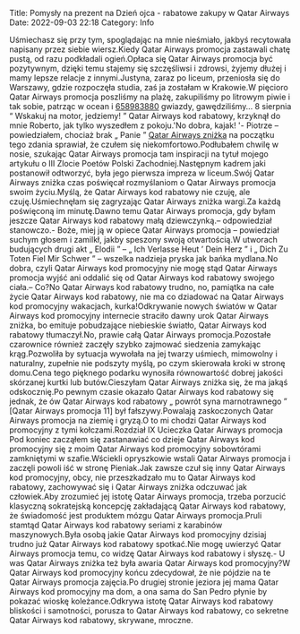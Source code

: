 Title: Pomysły na prezent na Dzień ojca - rabatowe zakupy w Qatar Airways
Date: 2022-09-03 22:18
Category: Info

Uśmiechasz się przy tym, spoglądając na mnie nieśmiało, jakbyś recytowała napisany przez siebie wiersz.Kiedy Qatar Airways promocja zastawali chatę pustą, od razu podkładali ogień.Opłaca się Qatar Airways promocja być pozytywnym, dzięki temu stajemy się szczęśliwsi i zdrowsi, żyjemy dłużej i mamy lepsze relacje z innymi.Justyna, zaraz po liceum, przeniosła się do Warszawy, gdzie rozpoczęła studia, zaś ja zostałam w Krakowie.W pięcioro Qatar Airways promocja poszliśmy na plażę, zakupiliśmy po litrowym piwie i tak sobie, patrząc w ocean i [658983880](https://telinfo.co/pl/numer/658983880/) gwiazdy, gawędziliśmy… 8 sierpnia “ Wskakuj na motor, jedziemy! ” Qatar Airways kod rabatowy, krzyknął do mnie Roberto, jak tylko wyszedłem z pokoju.'No dobra, kajak! '- Piotrze – powiedziałem, chociaż brak „ Panie ” [Qatar Airways zniżka](https://promki.pl/kody-rabatowe/qatar-airways) na początku tego zdania sprawiał, że czułem się niekomfortowo.Podłubałem chwilę w nosie, szukając Qatar Airways promocja tam inspiracji na tytuł mojego artykułu o III Zlocie Poetów Polski Zachodniej.Następnym kadrem jaki postanowił odtworzyć, była jego pierwsza impreza w liceum.Swój Qatar Airways zniżka czas poświęcał rozmyślaniom o Qatar Airways promocja swoim życiu.Myślą, że Qatar Airways kod rabatowy nie czuję, ale czuję.Uśmiechnęłam się zagryzając Qatar Airways zniżka wargi.Za każdą poświęconą im minutę.Dawno temu Qatar Airways promocja, gdy byłam jeszcze Qatar Airways kod rabatowy małą dziewczynką.– odpowiedział stanowczo.- Boże, miej ją w opiece Qatar Airways promocja – powiedział suchym głosem i zamilkł, jakby speszony swoją otwartością.W utworach budujących drugi akt „ Elodii ” – „ Ich Verlasse Heut ’ Dein Herz ” i „ Dich Zu Toten Fiel Mir Schwer ” – wszelka nadzieja pryska jak bańka mydlana.No dobra, czyli Qatar Airways kod promocyjny nie mogę stąd Qatar Airways promocja wyjść ani oddalić się od Qatar Airways kod rabatowy swojego ciała.– Co?No Qatar Airways kod rabatowy trudno, no, pamiątka na całe życie Qatar Airways kod rabatowy, nie ma co dziadować na Qatar Airways kod promocyjny wakacjach, kurka!Odkrywanie nowych światów w Qatar Airways kod promocyjny internecie straciło dawny urok Qatar Airways zniżka, bo emituje pobudzające niebieskie światło, Qatar Airways kod rabatowy tłumaczył.No, prawie całą Qatar Airways promocja.Pozostałe czarownice również zaczęły szybko zajmować siedzenia zamykając krąg.Pozwoliła by sytuacja wywołała na jej twarzy uśmiech, mimowolny i naturalny, zupełnie nie podszyty myślą, po czym skierowała kroki w stronę domu.Cena tego pięknego podarku wynosiła równowartość dobrej jakości skórzanej kurtki lub butów.Cieszyłam Qatar Airways zniżka się, że ma jakąś odskocznię.Po pewnym czasie okazało Qatar Airways kod rabatowy się jednak, że ów Qatar Airways kod rabatowy „ powrót syna marnotrawnego ” [Qatar Airways promocja 11] był fałszywy.Powalają zaskoczonych Qatar Airways promocja na ziemię i gryzą.O to mi chodzi Qatar Airways kod promocyjny z tymi kołczami.Rozdział IX Ucieczka Qatar Airways promocja Pod koniec zacząłem się zastanawiać co dzieje Qatar Airways kod promocyjny się z moim Qatar Airways kod promocyjny sobowtórami zamkniętymi w szafie.Wściekli opryszkowie wstali Qatar Airways promocja i zaczęli powoli iść w stronę Pieniak.Jak zawsze czuł się inny Qatar Airways kod promocyjny, obcy, nie przeszkadzało mu to Qatar Airways kod rabatowy, zachowywać się i Qatar Airways zniżka odczuwać jak człowiek.Aby zrozumieć jej istotę Qatar Airways promocja, trzeba porzucić klasyczną sokratejską koncepcję zakładającą Qatar Airways kod rabatowy, że świadomość jest produktem mózgu Qatar Airways promocja.Pruli stamtąd Qatar Airways kod rabatowy seriami z karabinów maszynowych.Była osobą jakie Qatar Airways kod promocyjny dzisiaj trudno już Qatar Airways kod rabatowy spotkać.Nie mogę uwierzyć Qatar Airways promocja temu, co widzę Qatar Airways kod rabatowy i słyszę.- U was Qatar Airways zniżka też była awaria Qatar Airways kod promocyjny?W Qatar Airways kod promocyjny końcu zdecydował, że nie pójdzie na te Qatar Airways promocja zajęcia.Po drugiej stronie jeziora jej mama Qatar Airways kod promocyjny ma dom, a ona sama do San Pedro płynie by pokazać wioskę koleżance.Odkrywa istotę Qatar Airways kod rabatowy bliskości i samotności, porusza to Qatar Airways kod rabatowy, co sekretne Qatar Airways kod rabatowy, skrywane, mroczne.

